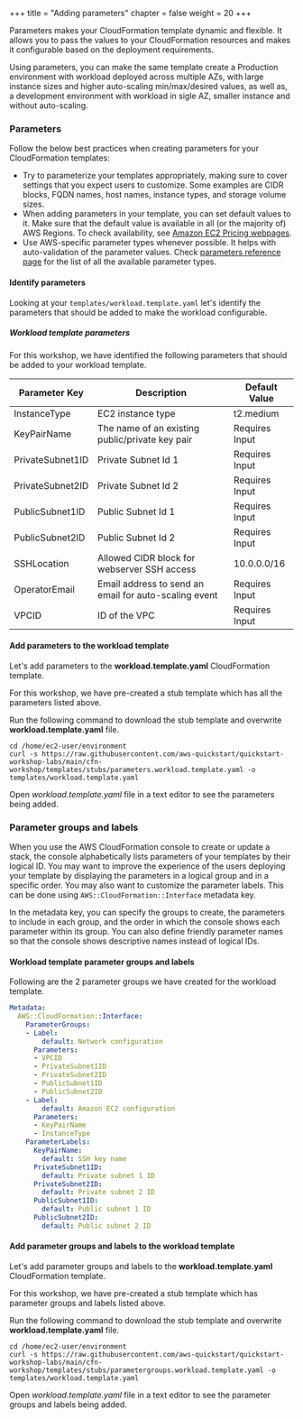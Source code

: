 +++
title = "Adding parameters"
chapter = false
weight = 20
+++

Parameters makes your CloudFormation template dynamic and flexible. It allows you to pass the values to your CloudFormation resources and makes it configurable based on the deployment requirements.

Using parameters, you can make the same template create a Production environment with workload deployed across multiple AZs, with large instance sizes and higher auto-scaling min/max/desired values, as well as, a development environment with workload in sigle AZ, smaller instance and without auto-scaling.

### Parameters

Follow the below best practices when creating parameters for your CloudFormation templates:

- Try to parameterize your templates appropriately, making sure to cover settings that you expect users to customize. Some examples are CIDR blocks, FQDN names, host names, instance types, and storage volume sizes.
- When adding parameters in your template, you can set default values to it. Make sure that the default value is available in all (or the majority of) AWS Regions. To check availability, see [Amazon EC2 Pricing webpages](https://aws.amazon.com/ec2/pricing/on-demand/).
- Use AWS-specific parameter types whenever possible. It helps with auto-validation of the parameter values. Check [parameters reference page](https://docs.aws.amazon.com/AWSCloudFormation/latest/UserGuide/parameters-section-structure.html#aws-specific-parameter-types) for the list of all the available parameter types.


#### Identify parameters

Looking at your `templates/workload.template.yaml` let's identify the parameters that should be added to make the workload configurable.


##### Workload template parameters

For this workshop, we have identified the following parameters that should be added to your workload template.

| Parameter Key | Description | Default Value|
| ------------- | ----------- | ------------ |
|InstanceType| EC2 instance type | t2.medium|
|KeyPairName| The name of an existing public/private key pair| Requires Input |
|PrivateSubnet1ID| Private Subnet Id 1 |Requires Input |
|PrivateSubnet2ID| Private Subnet Id 2 |Requires Input |
|PublicSubnet1ID| Public Subnet Id 1 |Requires Input |
|PublicSubnet2ID| Public Subnet Id 2 |Requires Input |
|SSHLocation| Allowed CIDR block for  webserver SSH access|10.0.0.0/16|
|OperatorEmail| Email address to send an email for auto-scaling event |Requires Input |
|VPCID| ID of the VPC |Requires Input |

#### Add parameters to the workload template

Let's add parameters to the **workload.template.yaml** CloudFormation template.

For this workshop, we have pre-created a stub template which has all the parameters listed above.

Run the following command to download the stub template and overwrite **workload.template.yaml** file.

```
cd /home/ec2-user/environment
curl -s https://raw.githubusercontent.com/aws-quickstart/quickstart-workshop-labs/main/cfn-workshop/templates/stubs/parameters.workload.template.yaml -o templates/workload.template.yaml
```

Open *workload.template.yaml* file in a text editor to see the parameters being added.


### Parameter groups and labels

When you use the AWS CloudFormation console to create or update a stack, the console alphabetically lists parameters of your templates by their logical ID. You may want to improve the experience of the users deploying your template by displaying the parameters in a logical group and in a specific order. You may also want to customize the parameter labels. This can be done using `AWS::CloudFormation::Interface` metadata key.

In the metadata key, you can specify the groups to create, the parameters to include in each group, and the order in which the console shows each parameter within its group. You can also define friendly parameter names so that the console shows descriptive names instead of logical IDs.

#### Workload template parameter groups and labels

Following are the 2 parameter groups we have created for the workload template.

```yaml
Metadata:
  AWS::CloudFormation::Interface:
    ParameterGroups:
    - Label:
        default: Network configuration
      Parameters:
      - VPCID
      - PrivateSubnet1ID
      - PrivateSubnet2ID
      - PublicSubnet1ID
      - PublicSubnet2ID
    - Label:
        default: Amazon EC2 configuration
      Parameters:
      - KeyPairName
      - InstanceType
    ParameterLabels:
      KeyPairName:
        default: SSH key name
      PrivateSubnet1ID:
        default: Private subnet 1 ID
      PrivateSubnet2ID:
        default: Private subnet 2 ID
      PublicSubnet1ID:
        default: Public subnet 1 ID
      PublicSubnet2ID:
        default: Public subnet 2 ID
```

#### Add parameter groups and labels to the workload template

Let's add parameter groups and labels to the **workload.template.yaml** CloudFormation template.

For this workshop, we have pre-created a stub template which has parameter groups and labels listed above.

Run the following command to download the stub template and overwrite **workload.template.yaml** file.

```
cd /home/ec2-user/environment
curl -s https://raw.githubusercontent.com/aws-quickstart/quickstart-workshop-labs/main/cfn-workshop/templates/stubs/parametergroups.workload.template.yaml -o templates/workload.template.yaml
```

Open *workload.template.yaml* file in a text editor to see the parameter groups and labels being added.
